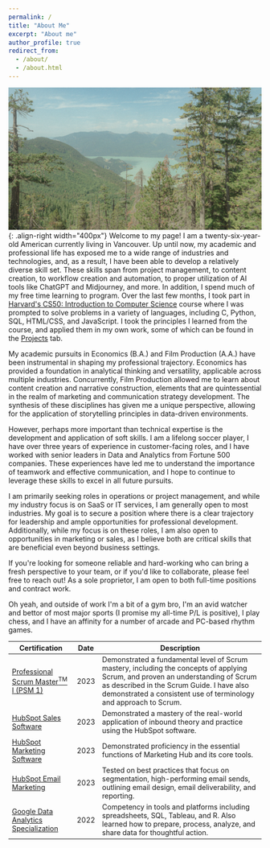 ```yaml
---
permalink: /
title: "About Me"
excerpt: "About me"
author_profile: true
redirect_from:
  - /about/
  - /about.html
---
```


![Squamish, British Columbia](/images/Squamish.jpg){: .align-right width="400px"}
Welcome to my page! I am a twenty-six-year-old American currently living in Vancouver. Up until now, my academic and professional life has exposed me to a wide range of industries and technologies, and, as a result, I have been able to develop a relatively diverse skill set. These skills span from project management, to content creation, to workflow creation and automation, to proper utilization of AI tools like ChatGPT and Midjourney, and more. In addition, I spend much of my free time learning to program. Over the last few months, I took part in [Harvard's CS50: Introduction to Computer Science](https://pll.harvard.edu/course/cs50-introduction-computer-science) course where I was prompted to solve problems in a variety of languages, including C, Python, SQL, HTML/CSS, and JavaScript. I took the principles I learned from the course, and applied them in my own work, some of which can be found in the [Projects](https://ddugan23.github.io/projects/) tab.

My academic pursuits in Economics (B.A.) and Film Production (A.A.) have been instrumental in shaping my professional trajectory. Economics has provided a foundation in analytical thinking and versatility, applicable across multiple industries. Concurrently, Film Production allowed me to learn about content creation and narrative construction, elements that are quintessential in the realm of marketing and communication strategy development. The synthesis of these disciplines has given me a unique perspective, allowing for the application of storytelling principles in data-driven environments.

However, perhaps more important than technical expertise is the development and application of soft skills. I am a lifelong soccer player, I have over three years of experience in customer-facing roles, and I have worked with senior leaders in Data and Analytics from Fortune 500 companies. These experiences have led me to understand the importance of teamwork and effective communication, and I hope to continue to leverage these skills to excel in all future pursuits.

I am primarily seeking roles in operations or project management, and while my industry focus is on SaaS or IT services, I am generally open to most industries. My goal is to secure a position where there is a clear trajectory for leadership and ample opportunities for professional development. Additionally, while my focus is on these roles, I am also open to opportunities in marketing or sales, as I believe both are critical skills that are beneficial even beyond business settings.

If you're looking for someone reliable and hard-working who can bring a fresh perspective to your team, or if you'd like to collaborate, please feel free to reach out! As a sole proprietor, I am open to both full-time positions and contract work.

Oh yeah, and outside of work I'm a bit of a gym bro, I'm an avid watcher and bettor of most major sports (I promise my all-time P/L is positive), I play chess, and I have an affinity for a number of arcade and PC-based rhythm games.

| Certification | Date | Description |
|---|---|---|
| [Professional Scrum Master<sup>TM</sup> I (PSM 1)](https://www.credly.com/badges/417e92f4-900b-4232-aad7-5efe204458d0/linked_in_profile) | 2023 | Demonstrated a fundamental level of Scrum mastery, including the concepts of applying Scrum, and proven an understanding of Scrum as described in the Scrum Guide. I have also demonstrated a consistent use of terminology and approach to Scrum. |
| [HubSpot Sales Software](https://app.hubspot.com/academy/achievements/32l0scv4/en/1/david-dugan/hubspot-sales-software) | 2023 | Demonstrated a mastery of the real-world application of inbound theory and practice using the HubSpot software. |
| [HubSpot Marketing Software](https://app.hubspot.com/academy/achievements/xrcss8jf/en/1/david-dugan/hubspot-marketing-software) | 2023 | Demonstrated proficiency in the essential functions of Marketing Hub and its core tools. |
| [HubSpot Email Marketing](https://app.hubspot.com/academy/achievements/kl4m66ms/en/1/david-dugan/email-marketing) | 2023 | Tested on best practices that focus on segmentation, high-performing email sends, outlining email design, email deliverability, and reporting. |
| [Google Data Analytics Specialization](https://www.coursera.org/account/accomplishments/specialization/certificate/ZBC43V6S5GKM) | 2022 | Competency in tools and platforms including spreadsheets, SQL, Tableau, and R. Also learned how to prepare, process, analyze, and share data for thoughtful action. |


